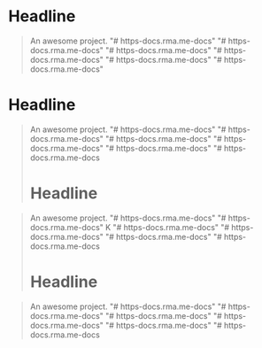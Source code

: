 # Headline

> An awesome project.
"# https-docs.rma.me-docs" 
"# https-docs.rma.me-docs" 
"# https-docs.rma.me-docs" 
"# https-docs.rma.me-docs" 
"# https-docs.rma.me-docs" 
"# https-docs.rma.me-docs" 
# Headline

> An awesome project.
"# https-docs.rma.me-docs" 
"# https-docs.rma.me-docs" 
"# https-docs.rma.me-docs" 
"# https-docs.rma.me-docs" 
"# https-docs.rma.me-docs" 
"# https-docs.rma.me-docs
> # Headline

> An awesome project.
"# https-docs.rma.me-docs" 
"# https-docs.rma.me-docs" K
"# https-docs.rma.me-docs" 
"# https-docs.rma.me-docs" 
"# https-docs.rma.me-docs" 
"# https-docs.rma.me-docs
> # Headline

> An awesome project.
"# https-docs.rma.me-docs" 
"# https-docs.rma.me-docs" 
"# https-docs.rma.me-docs" 
"# https-docs.rma.me-docs" 
"# https-docs.rma.me-docs" 
"# https-docs.rma.me-docs
